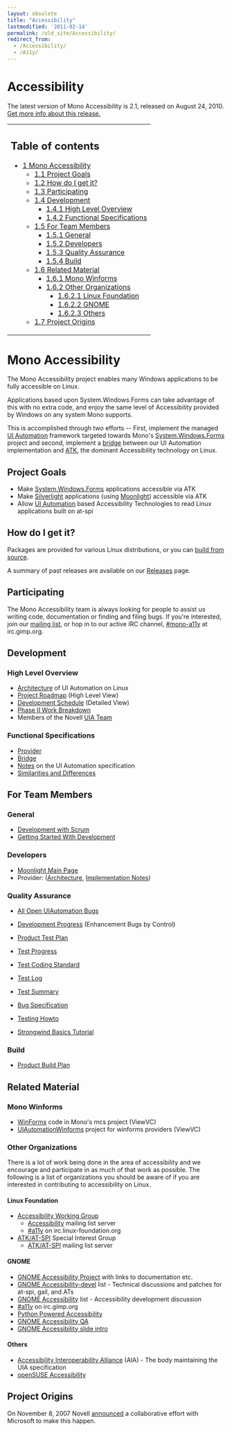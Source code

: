 ```yaml
---
layout: obsolete
title: "Accessibility"
lastmodified: '2011-02-14'
permalink: /old_site/Accessibility/
redirect_from:
  - /Accessibility/
  - /A11y/
---
```


Accessibility
=============

The latest version of Mono Accessibility is 2.1, released on August 24, 2010. [Get more info about this release.]({{site.github.url}}/old_site/Accessibility:_Release_Notes_2.1 "Accessibility: Release Notes 2.1")

<table>
<col width="100%" />
<tbody>
<tr class="odd">
<td align="left"><h2>Table of contents</h2>
<ul>
<li><a href="#mono-accessibility">1 Mono Accessibility</a>
<ul>
<li><a href="#project-goals">1.1 Project Goals</a></li>
<li><a href="#how-do-i-get-it">1.2 How do I get it?</a></li>
<li><a href="#participating">1.3 Participating</a></li>
<li><a href="#development">1.4 Development</a>
<ul>
<li><a href="#high-level-overview">1.4.1 High Level Overview</a></li>
<li><a href="#functional-specifications">1.4.2 Functional Specifications</a></li>
</ul></li>
<li><a href="#for-team-members">1.5 For Team Members</a>
<ul>
<li><a href="#general">1.5.1 General</a></li>
<li><a href="#developers">1.5.2 Developers</a></li>
<li><a href="#quality-assurance">1.5.3 Quality Assurance</a></li>
<li><a href="#build">1.5.4 Build</a></li>
</ul></li>
<li><a href="#related-material">1.6 Related Material</a>
<ul>
<li><a href="#mono-winforms">1.6.1 Mono Winforms</a></li>
<li><a href="#other-organizations">1.6.2 Other Organizations</a>
<ul>
<li><a href="#linux-foundation">1.6.2.1 Linux Foundation</a></li>
<li><a href="#gnome">1.6.2.2 GNOME</a></li>
<li><a href="#others">1.6.2.3 Others</a></li>
</ul></li>
</ul></li>
<li><a href="#project-origins">1.7 Project Origins</a></li>
</ul></li>
</ul></td>
</tr>
</tbody>
</table>

Mono Accessibility
==================

The Mono Accessibility project enables many Windows applications to be fully accessible on Linux.

Applications based upon System.Windows.Forms can take advantage of this with no extra code, and enjoy the same level of Accessibility provided by Windows on any system Mono supports.

This is accomplished through two efforts -- First, implement the managed [UI Automation]({{site.github.url}}/old_site/UI_Automation "UI Automation") framework targeted towards Mono's [System.Windows.Forms]({{site.github.url}}/old_site/WinForms) project and second, implement a [bridge]({{site.github.url}}/old_site/Accessibility:_UiaAtkBridge "Accessibility: UiaAtkBridge") between our UI Automation implementation and [ATK](http://www.linuxfoundation.org/en/Accessibility/ATK), the dominant Accessibility technology on Linux.

Project Goals
-------------

-   Make [System.Windows.Forms]({{site.github.url}}/old_site/WinForms "WinForms") applications accessible via ATK
-   Make [Silverlight](http://silverlight.net/) applications (using [Moonlight]({{site.github.url}}/old_site/Moonlight "Moonlight")) accessible via ATK
-   Allow [UI Automation]({{site.github.url}}/old_site/UI_Automation "UI Automation") based Accessibility Technologies to read Linux applications built on at-spi

How do I get it?
----------------

Packages are provided for various Linux distributions, or you can [build from source]({{site.github.url}}/old_site/Accessibility:_Installing_From_Source "Accessibility: Installing From Source").

A summary of past releases are available on our [Releases]({{site.github.url}}/old_site/Accessibility:_Releases "Accessibility: Releases") page.

Participating
-------------

The Mono Accessibility team is always looking for people to assist us writing code, documentation or finding and filing bugs. If you're interested, join our [mailing list](http://forge.novell.com/mailman/listinfo/mono-a11y), or hop in to our active IRC channel, [\#mono-a11y](irc://irc.gimp.org/mono-a11y) at irc.gimp.org.

Development
-----------

### High Level Overview

-   [Architecture]({{site.github.url}}/old_site/Accessibility:_Architecture "Accessibility: Architecture") of UI Automation on Linux
-   [Project Roadmap]({{site.github.url}}/old_site/Accessibility:_Roadmap "Accessibility: Roadmap") (High Level View)
-   [Development Schedule]({{site.github.url}}/old_site/Accessibility:_Project_Schedule "Accessibility: Project Schedule") (Detailed View)
-   [Phase II Work Breakdown]({{site.github.url}}/old_site/Accessibility:_Phase_II_Work_Breakdown "Accessibility: Phase II Work Breakdown")
-   Members of the Novell [UIA Team]({{site.github.url}}/old_site/Accessibility:_Team "Accessibility: Team")

### Functional Specifications

-   [Provider]({{site.github.url}}/old_site/Accessibility:_Provider_Functional_Specification "Accessibility: Provider Functional Specification")
-   [Bridge]({{site.github.url}}/old_site/Accessibility:_Bridge_Functional_Specification "Accessibility: Bridge Functional Specification")
-   [Notes]({{site.github.url}}/old_site/Accessibility:_Specification_Notes "Accessibility: Specification Notes") on the UI Automation specification
-   [Similarities and Differences]({{site.github.url}}/old_site/Accessibility:_Similarities_and_Differences "Accessibility: Similarities and Differences")

For Team Members
----------------

### General

-   [Development with Scrum]({{site.github.url}}/old_site/Accessibility:_Scrum "Accessibility: Scrum")
-   [Getting Started With Development]({{site.github.url}}/old_site/Accessibility:_Getting_Started_With_Development "Accessibility: Getting Started With Development")

### Developers

-   [Moonlight Main Page]({{site.github.url}}/old_site/Accessibility:_Moonlight "Accessibility: Moonlight")
-   Provider: ([Architecture]({{site.github.url}}/old_site/Accessibility:_Winforms_Implementation "Accessibility: Winforms Implementation"), [Implementation Notes]({{site.github.url}}/old_site/Accessibility:_Implementation "Accessibility: Implementation"))

### Quality Assurance

-   [All Open UIAutomation Bugs](https://bugzilla.novell.com/buglist.cgi?query_format=advanced&short_desc_type=allwordssubstr&short_desc=&long_desc_type=fulltext&long_desc=&classification=Mono&product=UI+Automation&bug_file_loc_type=allwordssubstr&bug_file_loc=&status_whiteboard_type=allwordssubstr&status_whiteboard=&keywords_type=anywords&keywords=&deadlinefrom=&deadlineto=&bug_status=NEW&bug_status=ASSIGNED&bug_status=NEEDINFO&bug_status=REOPENED&emailassigned_to1=1&emailtype1=substring&email1=&emailassigned_to2=1&emailreporter2=1&emailqa_contact2=1&emailcc2=1&emailtype2=substring&email2=&bugidtype=include&bug_id=&votes=&chfieldfrom=&chfieldto=Now&chfieldvalue=&cmdtype=doit&order=Reuse+same+sort+as+last+time&field0-0-0=noop&type0-0-0=noop&value0-0-0=)
-   [Development Progress]({{site.github.url}}/old_site/Accessibility:_Development_Progress "Accessibility: Development Progress") (Enhancement Bugs by Control)

-   [Product Test Plan]({{site.github.url}}/old_site/Accessibility:_Test_Plan "Accessibility: Test Plan")
-   [Test Progress]({{site.github.url}}/old_site/Accessibility:_Test_Plan_WinForms_Controls "Accessibility: Test Plan WinForms Controls")
-   [Test Coding Standard]({{site.github.url}}/old_site/Accessibility:_Test_Coding_Standard "Accessibility: Test Coding Standard")
-   [Test Log]({{site.github.url}}/old_site/Accessibility:_Test_Log "Accessibility: Test Log")
-   [Test Summary]({{site.github.url}}/old_site/Accessibility:_Test_Summary "Accessibility: Test Summary")
-   [Bug Specification]({{site.github.url}}/old_site/Accessibility:_Bug_Specification "Accessibility: Bug Specification")
-   [Testing Howto]({{site.github.url}}/old_site/Accessibility:_Testing_Howto "Accessibility: Testing Howto")
-   [Strongwind Basics Tutorial]({{site.github.url}}/old_site/Accessibility:_Strongwind_Basics "Accessibility: Strongwind Basics")

### Build

-   [Product Build Plan]({{site.github.url}}/old_site/Accessibility:_Build_Plan "Accessibility: Build Plan")

Related Material
----------------

### Mono Winforms

-   [WinForms](http://github.com/mono/winforms) code in Mono's mcs project (ViewVC)
-   [UIAutomationWinforms](http://github.com/mono/uia2atk) project for winforms providers (ViewVC)

### Other Organizations

There is a lot of work being done in the area of accessibility and we encourage and participate in as much of that work as possible. The following is a list of organizations you should be aware of if you are interested in contributing to accessibility on Linux.

#### Linux Foundation

-   [Accessibility Working Group](http://www.linux-foundation.org/en/Accessibility)
    -   [Accessibility](https://lists.linux-foundation.org/mailman/listinfo/accessibility) mailing list server
    -   [\#a11y](irc://irc.linux-foundation.org/a11y) on irc.linux-foundation.org
-   [ATK/AT-SPI](http://www.linux-foundation.org/en/Accessibility/ATK/AT-SPI) Special Interest Group
    -   [ATK/AT-SPI](https://lists.linux-foundation.org/mailman/listinfo/accessibility-atspi) mailing list server

#### GNOME

-   [GNOME Accessibility Project](http://live.gnome.org/GAP) with links to documentation etc.
-   [GNOME Accessibility-devel](http://mail.gnome.org/mailman/listinfo/gnome-accessibility-devel) list - Technical discussions and patches for at-spi, gail, and ATs
-   [GNOME Accessibility](http://mail.gnome.org/mailman/listinfo/gnome-accessibility-list) list - Accessibility development discussion
-   [\#a11y](irc://irc.gimp.org/a11y) on irc.gimp.org
-   [Python Powered Accessibility](http://live.gnome.org/Accessibility/PythonPoweredAccessibility)
-   [GNOME Accessibility QA](http://developer.gnome.org/projects/gap/testing/index.html)
-   [GNOME Accessibility slide intro](http://developer.gnome.org/projects/gap/presentations/GUAD3C/keynote/start.html)

#### Others

-   [Accessibility Interoperability Alliance](http://accessinteropalliance.org) (AIA) - The body maintaining the UIA specification
-   [openSUSE Accessibility](http://en.opensuse.org/Accessibility)

Project Origins
---------------

On November 8, 2007 Novell [announced](http://www.novell.com/news/press/microsoft-and-novell-celebrate-year-of-interoperability-expand-collaboration-agreement) a collaborative effort with Microsoft to make this happen.


